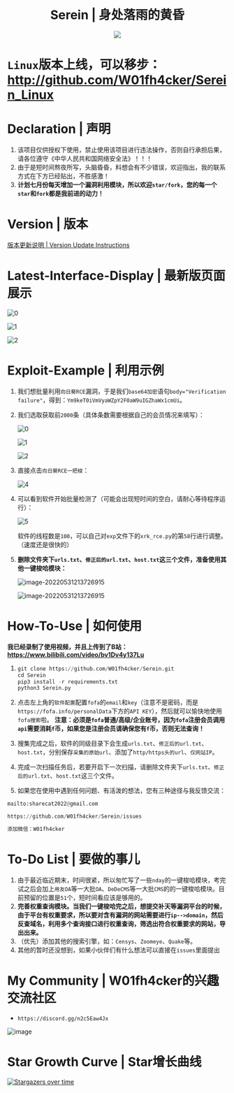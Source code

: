 <h1 align="center">Serein | 身处落雨的黄昏</h1>  
<p align="center"><img src="https://socialify.git.ci/W01fh4cker/Serein/image?description=1&descriptionEditable=%E4%B8%80%E6%AC%BE%E5%9B%BE%E5%BD%A2%E5%8C%96%E3%80%81%E6%89%B9%E9%87%8F%E9%87%87%E9%9B%86url%E3%80%81%E6%89%B9%E9%87%8F%E5%AF%B9%E9%87%87%E9%9B%86%E7%9A%84url%E8%BF%9B%E8%A1%8C%E5%90%84%E7%A7%8Dnday%E6%A3%80%E6%B5%8B%E7%9A%84%E5%B7%A5%E5%85%B7%E3%80%82%E5%8F%AF%E7%94%A8%E4%BA%8Esrc%E6%8C%96%E6%8E%98%E3%80%81cnvd%E6%8C%96%E6%8E%98%E3%80%810day%E5%88%A9%E7%94%A8%E3%80%81%E6%89%93%E9%80%A0%E8%87%AA%E5%B7%B1%E7%9A%84%E6%AD%A6%E5%99%A8%E5%BA%93%E7%AD%89%E5%9C%BA%E6%99%AF%E3%80%82&font=Bitter&forks=1&issues=1&language=1&logo=https%3A%2F%2Fs2.loli.net%2F2022%2F06%2F25%2FgUAh2V5CiD96y8G.jpg&name=1&owner=1&pattern=Circuit%20Board&pulls=1&stargazers=1&theme=Light" /></p>

# **`Linux`版本上线，可以移步：http://github.com/W01fh4cker/Serein_Linux**  
# Declaration | 声明

1. 该项目仅供授权下使用，禁止使用该项目进行违法操作，否则自行承担后果，请各位遵守《中华人民共和国网络安全法》！！！
2. 由于是短时间熬夜所写，头脑昏昏，料想会有不少错误，欢迎指出，我的联系方式在下方已经贴出，不胜感激！  
3. **计划七月份每天增加一个漏洞利用模块，所以欢迎`star/fork`，您的每一个`star`和`fork`都是我前进的动力！**
# Version | 版本  

[版本更新说明 | Version Update Instructions](https://github.com/W01fh4cker/Serein/blob/main/version.md)

# Latest-Interface-Display | 最新版页面展示 
![0](https://s2.loli.net/2022/06/30/u2pve8DKayVqxPY.png)

![1](https://s2.loli.net/2022/06/30/6we4Pi2qBUocJVz.png)

![2](https://s2.loli.net/2022/06/30/Si6flYj4sh8a9kw.png)

# Exploit-Example | 利用示例

1. 我们想批量利用`向日葵RCE`漏洞，于是我们`base64加密`语句`body="Verification failure"`，得到：`Ym9keT0iVmVyaWZpY2F0aW9uIGZhaWx1cmUi`。

2. 我们选取获取前`2000`条（具体条数需要根据自己的会员情况来填写）：

   ![0](https://s2.loli.net/2022/06/30/DBiq6jUYRTc2P34.png)

   ![1](https://s2.loli.net/2022/06/30/9pLbKCzsEYPH4q8.png)

   ![2](https://s2.loli.net/2022/06/30/JTnoXdUREchuOk7.png)

3. 直接点击`向日葵RCE一把梭`：

      ![4](https://s2.loli.net/2022/06/30/o5tUHMuXTvf7V8P.png)

4. 可以看到软件开始批量检测了（可能会出现短时间的空白，请耐心等待程序运行）：

      ![5](https://s2.loli.net/2022/06/30/WJlKyR2fVwd6XAx.png)

      软件的线程数是`100`，可以自己对`exp`文件下的`xrk_rce.py`的第`58`行进行调整。（速度还是很快的）

5. **删除文件夹下`urls.txt`、`修正后的url.txt`、`host.txt`这三个文件，准备使用其他一键梭哈模块：**

   ![image-20220531213726915](https://www.png8.com/imgs/2022/05/31/e16e71a0fa2fee23.png)

   ![image-20220531213726915](https://www.png8.com/imgs/2022/05/31/182de6a83f558bde.png)

# How-To-Use | 如何使用

**我已经录制了使用视频，并且上传到了B站：https://www.bilibili.com/video/bv1Dv4y137Lu**

1. ```python
   git clone https://github.com/W01fh4cker/Serein.git
   cd Serein
   pip3 install -r requirements.txt
   python3 Serein.py
   ```
   
2. 点击左上角的`软件配置`配置`fofa`的`email`和`key`（注意不是密码，而是`https://fofa.info/personalData`下方的`API KEY`），然后就可以愉快地使用`fofa搜索`啦。
    **注意：必须是`fofa`普通/高级/企业账号，因为`fofa`注册会员调用`api`需要消耗`f`币，如果您是注册会员请确保您有`f`币，否则无法查询！**  
4. 搜集完成之后，软件的同级目录下会生成`urls.txt`、`修正后的url.txt`、`host.txt`，分别保存`采集的原始url`、添加了`http/https头的url`、`仅网站IP`。
5. 完成一次扫描任务后，若要开启下一次扫描，请删除文件夹下`urls.txt`、`修正后的url.txt`、`host.txt`这三个文件。
6. 如果您在使用中遇到任何问题、有活泼的想法，您有三种途径与我反馈交流：

```python
mailto:sharecat2022@gmail.com

https://github.com/W01fh4cker/Serein/issues

添加微信：W01fh4cker
```


# To-Do List | 要做的事儿
1. 由于最近临近期末，时间很紧，所以匆忙写了一些`nday`的一键梭哈模块，考完试之后会加上`用友OA`等一大批`OA`、`DeDeCMS`等一大批`CMS`的的一键梭哈模块。目前预留的位置是`51`个，短时间看应该是够用的。
2. **完善权重查询模块。当我们一键梭哈完之后，想提交补天等漏洞平台的时候，由于平台有权重要求，所以要对含有漏洞的网站需要进行`ip-->domain`，然后反查域名，利用多个查询接口进行权重查询，筛选出符合权重要求的网站，导出出来。**
3. （优先）添加其他的搜索引擎，如：`Censys`、`Zoomeye`、`Quake`等。 
4.  其他的暂时还没想到，如果小伙伴们有什么想法可以直接在`issues`里面提出    
# My Community | W01fh4cker的兴趣交流社区  
- `https://discord.gg/n2c5Eaw4Jx`

![image](https://user-images.githubusercontent.com/101872898/173513465-5c43767a-5dcd-4aa5-83ee-d7ea5c757bbb.png)  
# Star Growth Curve | Star增长曲线  
[![Stargazers over time](https://starchart.cc/W01fh4cker/Serein.svg)](https://starchart.cc/W01fh4cker/Serein)
